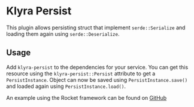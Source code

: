 # Klyra Persist
This plugin allows persisting struct that implement `serde::Serialize` and loading them again using `serde::Deserialize`.

## Usage
Add `klyra-persist` to the dependencies for your service. You can get this resource using the `klyra-persist::Persist` attribute to get a `PersistInstance`. Object can now be saved using `PersistInstance.save()` and loaded again using `PersistInstance.load()`.

An example using the Rocket framework can be found on [GitHub](https://github.com/klyra-hq/examples/tree/main/rocket/persist)

